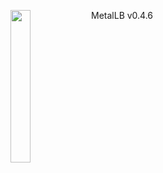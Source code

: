 <img align="left" src="/images/logo.png" width="25%"></img>
MetalLB v0.4.6
<p style="clear: both"></p>
